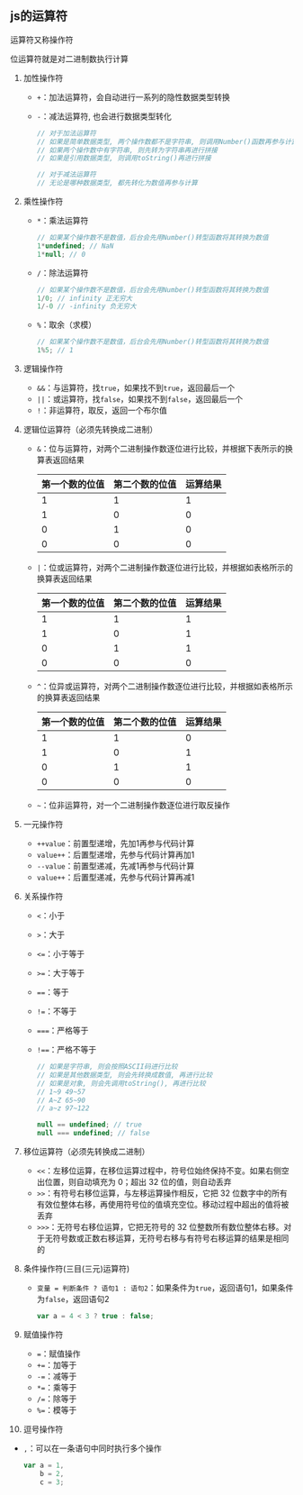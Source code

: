 ## js的运算符

运算符又称操作符

位运算符就是对二进制数执行计算

1. 加性操作符

   * `+`：加法运算符，会自动进行一系列的隐性数据类型转换

   * `-`：减法运算符, 也会进行数据类型转化

     ```js
     // 对于加法运算符
     // 如果是简单数据类型, 两个操作数都不是字符串, 则调用Number()函数再参与计算
     // 如果两个操作数中有字符串, 则先转为字符串再进行拼接
     // 如果是引用数据类型, 则调用toString()再进行拼接
     
     // 对于减法运算符
     // 无论是哪种数据类型, 都先转化为数值再参与计算
     ```
     
     

2. 乘性操作符

   * `*`：乘法运算符

     ```js
     // 如果某个操作数不是数值，后台会先用Number()转型函数将其转换为数值
     1*undefined; // NaN
     1*null; // 0
     ```

     

   * `/`：除法运算符

     ```js
     // 如果某个操作数不是数值，后台会先用Number()转型函数将其转换为数值
     1/0; // infinity 正无穷大
     1/-0 // -infinity 负无穷大
     ```

     

   * `%`：取余（求模）

     ```js
     // 如果某个操作数不是数值，后台会先用Number()转型函数将其转换为数值
     1%5; // 1
     ```

     

3. 逻辑操作符

   * `&&`：与运算符，找`true`，如果找不到`true`，返回最后一个
   * `||`：或运算符，找`false`，如果找不到`false`，返回最后一个
   * `!`：非运算符，取反，返回一个布尔值
   
4. 逻辑位运算符（必须先转换成二进制）

   * `&`：位与运算符，对两个二进制操作数逐位进行比较，并根据下表所示的换算表返回结果

     | 第一个数的位值 | 第二个数的位值 | 运算结果 |
     | -------------- | -------------- | -------- |
     | 1              | 1              | 1        |
     | 1              | 0              | 0        |
     | 0              | 1              | 0        |
     | 0              | 0              | 0        |

   * `|`：位或运算符，对两个二进制操作数逐位进行比较，并根据如表格所示的换算表返回结果

     | 第一个数的位值 | 第二个数的位值 | 运算结果 |
     | -------------- | -------------- | -------- |
     | 1              | 1              | 1        |
     | 1              | 0              | 1        |
     | 0              | 1              | 1        |
     | 0              | 0              | 0        |

   * `^`：位异或运算符，对两个二进制操作数逐位进行比较，并根据如表格所示的换算表返回结果

     | 第一个数的位值 | 第二个数的位值 | 运算结果 |
     | -------------- | -------------- | -------- |
     | 1              | 1              | 0        |
     | 1              | 0              | 1        |
     | 0              | 1              | 1        |
     | 0              | 0              | 0        |

   * `~`：位非运算符，对一个二进制操作数逐位进行取反操作

5. 一元操作符

   * `++value`：前置型递增，先加1再参与代码计算
   * `value++`：后置型递增，先参与代码计算再加1
   * `--value`：前置型递减，先减1再参与代码计算
   * `value++`：后置型递减，先参与代码计算再减1

6. 关系操作符

   * `<`：小于

   * `>`：大于

   * `<=`：小于等于

   * `>=`：大于等于

   * `==`：等于

   * `!=`：不等于

   * `===`：严格等于

   * `!==`：严格不等于

     ```js
     // 如果是字符串, 则会按照ASCII码进行比较
     // 如果是其他数据类型, 则会先转换成数值, 再进行比较
     // 如果是对象, 则会先调用toString(), 再进行比较
     // 1~9	49~57
     // A~Z	65~90
     // a~z	97~122
     
     null == undefined; // true
     null === undefined; // false
     ```
     

7. 移位运算符（必须先转换成二进制）

   * `<<`：左移位运算，在移位运算过程中，符号位始终保持不变。如果右侧空出位置，则自动填充为 0；超出 32 位的值，则自动丢弃
   * `>>`：有符号右移位运算，与左移运算操作相反，它把 32 位数字中的所有有效位整体右移，再使用符号位的值填充空位。移动过程中超出的值将被丢弃
   * `>>>`：无符号右移位运算，它把无符号的 32 位整数所有数位整体右移。对于无符号数或正数右移运算，无符号右移与有符号右移运算的结果是相同的

8. 条件操作符(三目(三元)运算符)

   * `变量 = 判断条件 ? 语句1 : 语句2`：如果条件为`true`，返回语句1，如果条件为`false`，返回语句2

     ```js
     var a = 4 < 3 ? true : false;
     ```

     

9. 赋值操作符

   * `=`：赋值操作
   * `+=`：加等于
   * `-=`：减等于
   * `*=`：乘等于
   * `/=`：除等于
   * `%=`：模等于

10. 逗号操作符

   * `,`：可以在一条语句中同时执行多个操作

     ```js
     var a = 1,
         b = 2,
         c = 3;
     ```

     